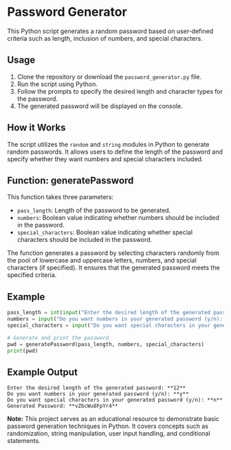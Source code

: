 # Password Generator

This Python script generates a random password based on user-defined criteria such as length, inclusion of numbers, and special characters.

## Usage

1. Clone the repository or download the `password_generator.py` file.
2. Run the script using Python.
3. Follow the prompts to specify the desired length and character types for the password.
4. The generated password will be displayed on the console.

## How it Works

The script utilizes the `random` and `string` modules in Python to generate random passwords. It allows users to define the length of the password and specify whether they want numbers and special characters included.

## Function: generatePassword

This function takes three parameters:
- `pass_length`: Length of the password to be generated.
- `numbers`: Boolean value indicating whether numbers should be included in the password.
- `special_characters`: Boolean value indicating whether special characters should be included in the password.

The function generates a password by selecting characters randomly from the pool of lowercase and uppercase letters, numbers, and special characters (if specified). It ensures that the generated password meets the specified criteria.

## Example

```python
pass_length = int(input("Enter the desired length of the generated password: "))
numbers = input("Do you want numbers in your generated password (y/n): ").lower() == "y"
special_characters = input("Do you want special characters in your generated password (y/n): ").lower() == "y"

# Generate and print the password
pwd = generatePassword(pass_length, numbers, special_characters)
print(pwd)
```

## Example Output

```
Enter the desired length of the generated password: **12**
Do you want numbers in your generated password (y/n): **y**
Do you want special characters in your generated password (y/n): **n**
Generated Password: **vZ6cWu8FpYr4**
```

**Note:** This project serves as an educational resource to demonstrate basic password generation techniques in Python. It covers concepts such as randomization, string manipulation, user input handling, and conditional statements.
